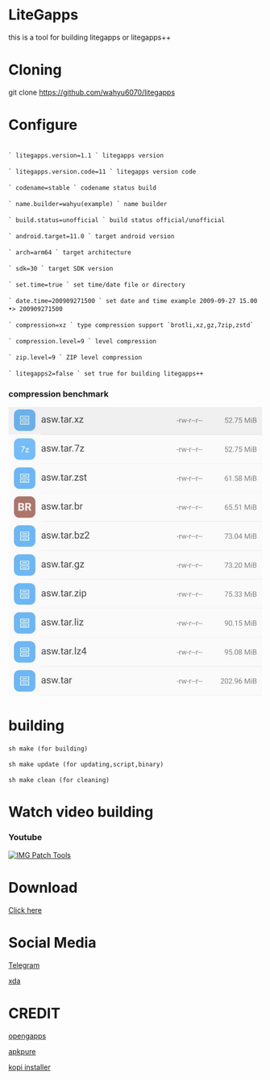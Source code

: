 # LiteGapps
this is a tool for building litegapps or litegapps++

# Cloning
git clone https://github.com/wahyu6070/litegapps
# Configure
```

` litegapps.version=1.1 ` litegapps version
 
` litegapps.version.code=11 ` litegapps version code
 
` codename=stable ` codename status build
 
` name.builder=wahyu(example) ` name builder
 
` build.status=unofficial ` build status official/unofficial
 
` android.target=11.0 ` target android version
 
` arch=arm64 ` target architecture
 
` sdk=30 ` target SDK version
 
` set.time=true ` set time/date file or directory
 
` date.time=200909271500 ` set date and time example 2009-09-27 15.00 •> 200909271500
 
` compression=xz ` type compression support `brotli,xz,gz,7zip,zstd`
 
` compression.level=9 ` level compression
 
` zip.level=9 ` ZIP level compression
 
` litegapps2=false ` set true for building litegapps++

```

### compression benchmark
![Benchmark](/etc/images/compres_lvl.jpg?raw=true "benchmark compression")
# building
``
sh make (for building)
``
 
``
sh make update (for updating,script,binary)
``
 
``
sh make clean (for cleaning)
``

# Watch video building
### Youtube
[![IMG Patch Tools](https://youtu.be/m-wtBAqmizI/0.png)](https://youtu.be/m-wtBAqmizI "Litegapps building source tree")
# Download
[Click here](https://wahyu6070.github.io/litegapps)
# Social Media
[Telegram](https://t.me/litegapps)
 
[xda](https://forum.xda-developers.com/t/litegapps-systemless.4146013/)
# CREDIT
[opengapps](https://opengapps.org/)
 
[apkpure](https://apkpure.com/)
 
[kopi installer](https://github.com/wahyu6070/Kopi-installer)
 
